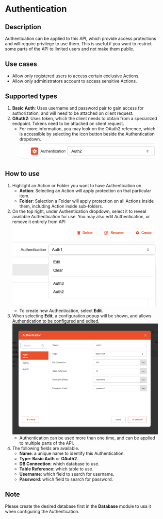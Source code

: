# Authentication

## Description

Authentication can be applied to this API, which provide access protections and will require privilege to use them. This is useful if you want to restrict some parts of the API to limited users and not make them public.

## Use cases

* Allow only registered users to access certain exclusive Actions.
* Allow only administrators account to access sensitive Actions.

## Supported types

1. **Basic Auth**: Uses username and password pair to gain access for authorization, and will need to be attached on client request.
2. **OAuth2**: Uses token, which the client needs to obtain from a specialized endpoint. Tokens need to be attached on client request.
   * For more information, you may look on the OAuth2 reference, which is accessible by selecting the icon button beside the Authentication dropdown.
      ![Authentication OAuth2](Authentication-oauth2.png)

## How to use

1. Highlight an Action or Folder you want to have Authentication on.
   * **Action**: Selecting an Action will apply protection on that particular item.
   * **Folder**: Selection a Folder will apply protection on all Actions inside them, including Action inside sub-folders.
2. On the top right, under Authentication dropdown, select it to reveal available Authentication for use. You may also edit Authentication, or remove it entirely from API
    ![Authentication dropdown in API](Authentication-dropdown.png)
    * To create new Authentication, select **Edit**.
3. When selecting **Edit**, a configuration popup will be shown, and allows Authentication to be configured and edited.
   ![Authentication config popup](Authentication-config-popup.png)
   * Authentication can be used more than one time, and can be applied to multiple parts of the API.
4. The following fields are available.
   * **Name**: a unique name to identify this Authentication.
   * **Type**: **Basic Auth** or **OAuth2**.
   * **DB Connection**: which database to use.
   * **Table Reference**: which table to use.
   * **Username**: which field to search for username.
   * **Password**: which field to search for password.

## Note
Please create the desired database first in the **Database** module to usa it when configuring the Authentication.

